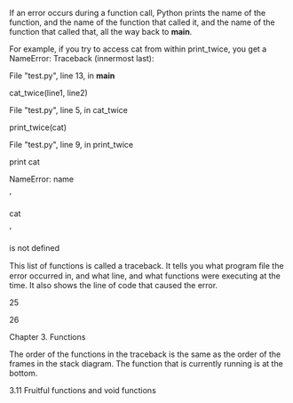 If an error occurs during a function call, Python prints the name of the function, and the name of the function that called it, and the name of the function that called that, all the way back to __main__.

For example, if you try to access cat from within print_twice, you get a NameError: Traceback (innermost last):

File "test.py", line 13, in __main__

cat_twice(line1, line2)

File "test.py", line 5, in cat_twice

print_twice(cat)

File "test.py", line 9, in print_twice

print cat

NameError: name

’

cat

’

is not defined

This list of functions is called a traceback. It tells you what program ﬁle the error occurred in, and what line, and what functions were executing at the time. It also shows the line of code that caused the error.

25

26

Chapter 3. Functions

The order of the functions in the traceback is the same as the order of the frames in the stack diagram. The function that is currently running is at the bottom.

3.11 Fruitful functions and void functions